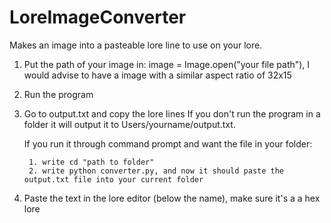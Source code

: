 # LoreImageConverter
Makes an image into a pasteable lore line to use on your lore.

1. Put the path of your image in: image = Image.open("your file path"), I would advise to have a image with a similar aspect ratio of 32x15
2. Run the program
3. Go to output.txt and copy the lore lines
    If you don't run the program in a folder it will output it to Users/yourname/output.txt.
   
    If you run it through command prompt and want the file in your folder:
   
        1. write cd "path to folder"
        2. write python converter.py, and now it should paste the output.txt file into your current folder
5. Paste the text in the lore editor (below the name), make sure it's a a hex lore
